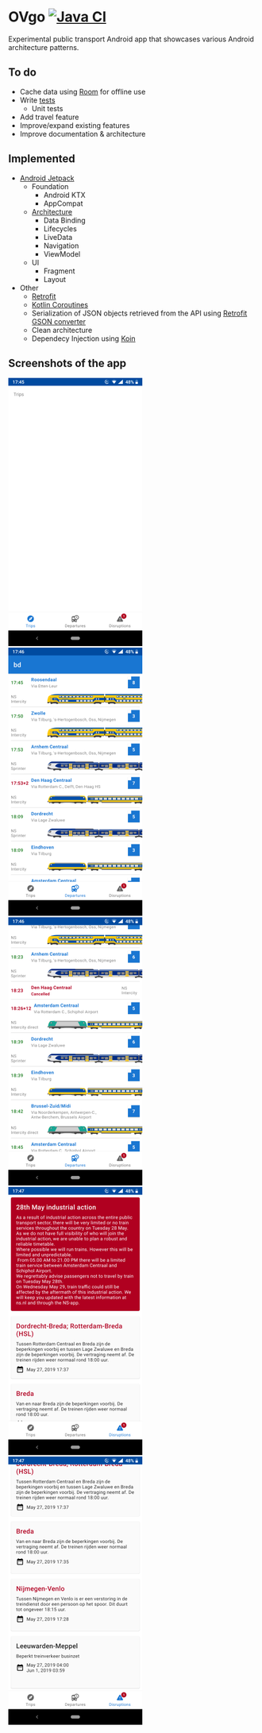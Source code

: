 # OVgo [![Java CI](https://github.com/Marc-JB/OVgo/workflows/Java%20CI/badge.svg)](https://github.com/Marc-JB/OVgo/actions?query=workflow%3A%22Java+CI%22)
Experimental public transport Android app that showcases various Android architecture patterns.

## To do
* Cache data using [Room](https://developer.android.com/topic/libraries/architecture/room) for offline use
* Write [tests](https://developer.android.com/training/testing/)
  * Unit tests
* Add travel feature
* Improve/expand existing features
* Improve documentation & architecture

## Implemented
* [Android Jetpack](https://developer.android.com/jetpack)
  * Foundation
    * Android KTX
    * AppCompat
  * [Architecture](https://developer.android.com/topic/libraries/architecture/)
    * Data Binding
    * Lifecycles
    * LiveData
    * Navigation
    * ViewModel
  * UI
    * Fragment
    * Layout
* Other
  * [Retrofit](https://square.github.io/retrofit/)
  * [Kotlin Coroutines](https://kotlinlang.org/docs/reference/coroutines-overview.html)
  * Serialization of JSON objects retrieved from the API using [Retrofit GSON converter](https://github.com/square/retrofit/tree/master/retrofit-converters/gson)
  * Clean architecture
  * Dependecy Injection using [Koin](https://insert-koin.io/)

## Screenshots of the app
![Trips](/docs/screenshots/trips-1.png?raw=true "Trips")
![Departures](/docs/screenshots/departures-1.png?raw=true "Departures")
![Departures](/docs/screenshots/departures-2.png?raw=true "Departures")
![Disruptions](/docs/screenshots/disruptions-1.png?raw=true "Disruptions")
![Disruptions](/docs/screenshots/disruptions-2.png?raw=true "Disruptions")
